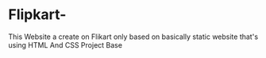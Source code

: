 # Flipkart-
This Website a create on  Flikart only based on basically static website that's using HTML And CSS  Project Base 
